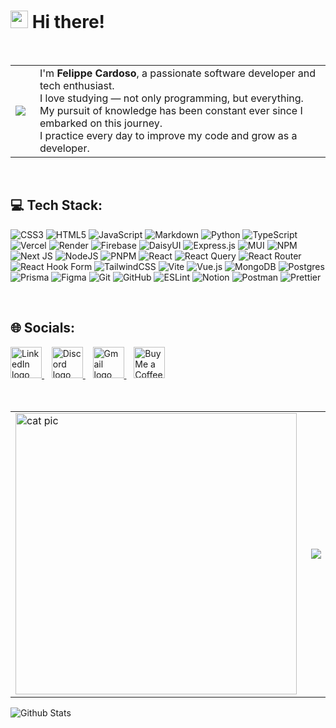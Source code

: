 # <img src="https://i.giphy.com/hvRJCLFzcasrR4ia7z.webp" width="28px"> Hi there!

<br />

   <table>
     <tr>
       <td>
         <img src="https://d2w9rnfcy7mm78.cloudfront.net/16292323/original_83093ea34391d9a149e767b741d746b2.gif?1651445961">
       </td>
       <td style="padding-left: 15px;">
         I'm <strong>Felippe Cardoso</strong>, a passionate software developer and tech enthusiast.<br>
         I love studying — not only programming, but everything.<br>
         My pursuit of knowledge has been constant ever since I embarked on this journey.<br>
         I practice every day to improve my code and grow as a developer.
       </td>
     </tr>
   </table>

<br />

## 💻 Tech Stack:
![CSS3](https://img.shields.io/badge/css3-%231572B6.svg?style=for-the-badge&logo=css3&logoColor=white) ![HTML5](https://img.shields.io/badge/html5-%23E34F26.svg?style=for-the-badge&logo=html5&logoColor=white) ![JavaScript](https://img.shields.io/badge/javascript-%23323330.svg?style=for-the-badge&logo=javascript&logoColor=%23F7DF1E) ![Markdown](https://img.shields.io/badge/markdown-%23000000.svg?style=for-the-badge&logo=markdown&logoColor=white) ![Python](https://img.shields.io/badge/python-3670A0?style=for-the-badge&logo=python&logoColor=ffdd54) ![TypeScript](https://img.shields.io/badge/typescript-%23007ACC.svg?style=for-the-badge&logo=typescript&logoColor=white) ![Vercel](https://img.shields.io/badge/vercel-%23000000.svg?style=for-the-badge&logo=vercel&logoColor=white) ![Render](https://img.shields.io/badge/Render-%46E3B7.svg?style=for-the-badge&logo=render&logoColor=white) ![Firebase](https://img.shields.io/badge/firebase-%23039BE5.svg?style=for-the-badge&logo=firebase) ![DaisyUI](https://img.shields.io/badge/daisyui-5A0EF8?style=for-the-badge&logo=daisyui&logoColor=white) ![Express.js](https://img.shields.io/badge/express.js-%23404d59.svg?style=for-the-badge&logo=express&logoColor=%2361DAFB) ![MUI](https://img.shields.io/badge/MUI-%230081CB.svg?style=for-the-badge&logo=mui&logoColor=white) ![NPM](https://img.shields.io/badge/NPM-%23CB3837.svg?style=for-the-badge&logo=npm&logoColor=white) ![Next JS](https://img.shields.io/badge/Next-black?style=for-the-badge&logo=next.js&logoColor=white) ![NodeJS](https://img.shields.io/badge/node.js-6DA55F?style=for-the-badge&logo=node.js&logoColor=white) ![PNPM](https://img.shields.io/badge/pnpm-%234a4a4a.svg?style=for-the-badge&logo=pnpm&logoColor=f69220) ![React](https://img.shields.io/badge/react-%2320232a.svg?style=for-the-badge&logo=react&logoColor=%2361DAFB) ![React Query](https://img.shields.io/badge/-React%20Query-FF4154?style=for-the-badge&logo=react%20query&logoColor=white) ![React Router](https://img.shields.io/badge/React_Router-CA4245?style=for-the-badge&logo=react-router&logoColor=white) ![React Hook Form](https://img.shields.io/badge/React%20Hook%20Form-%23EC5990.svg?style=for-the-badge&logo=reacthookform&logoColor=white) ![TailwindCSS](https://img.shields.io/badge/tailwindcss-%2338B2AC.svg?style=for-the-badge&logo=tailwind-css&logoColor=white) ![Vite](https://img.shields.io/badge/vite-%23646CFF.svg?style=for-the-badge&logo=vite&logoColor=white) ![Vue.js](https://img.shields.io/badge/vue.js-%2335495e.svg?style=for-the-badge&logo=vuedotjs&logoColor=%234FC08D) ![MongoDB](https://img.shields.io/badge/MongoDB-%234ea94b.svg?style=for-the-badge&logo=mongodb&logoColor=white) ![Postgres](https://img.shields.io/badge/postgres-%23316192.svg?style=for-the-badge&logo=postgresql&logoColor=white) ![Prisma](https://img.shields.io/badge/Prisma-3982CE?style=for-the-badge&logo=Prisma&logoColor=white) ![Figma](https://img.shields.io/badge/figma-%23F24E1E.svg?style=for-the-badge&logo=figma&logoColor=white) ![Git](https://img.shields.io/badge/git-%23F05033.svg?style=for-the-badge&logo=git&logoColor=white) ![GitHub](https://img.shields.io/badge/github-%23121011.svg?style=for-the-badge&logo=github&logoColor=white) ![ESLint](https://img.shields.io/badge/ESLint-4B3263?style=for-the-badge&logo=eslint&logoColor=white) ![Notion](https://img.shields.io/badge/Notion-%23000000.svg?style=for-the-badge&logo=notion&logoColor=white) ![Postman](https://img.shields.io/badge/Postman-FF6C37?style=for-the-badge&logo=postman&logoColor=white) ![Prettier](https://img.shields.io/badge/prettier-%23F7B93E.svg?style=for-the-badge&logo=prettier&logoColor=black)

<br />

## 🌐 Socials:
  <a href="https://www.linkedin.com/in/kievdev/" target="_blank">
    <img height='36' style='border:0px;height:50px;' src="https://cdn-icons-png.flaticon.com/512/174/174857.png" border='0' alt="LinkedIn logo" />
  </a>&nbsp;&nbsp;
  <a href="https://discord.com/users/kievdevops" target="_blank">
    <img height='36' style='border:0px;height:50px;' src="https://cdn-icons-png.flaticon.com/512/2111/2111370.png" border='0' alt="Discord logo" />
  </a>&nbsp;&nbsp;
  <a href="mailto:kievdevops@gmail.com" target="_blank">
    <img height='36' style='border:0px;height:50px;' src="https://cdn-icons-png.flaticon.com/512/732/732200.png" border='0' alt="Gmail logo" />
  </a>&nbsp;&nbsp;
  <a href='https://ko-fi.com/Q5Q617BQD8' target='_blank'><img height='36' style='border:0px;height:50px;' src='https://storage.ko-fi.com/cdn/kofi5.png?v=6' border='0' alt='Buy Me a Coffee at ko-fi.com' /></a>
<br />
<br />
<br />
   <table align="center">
     <tr>
       <td>
         <img align="center" height="450px" width="450px" alt="cat pic" src="https://i.pinimg.com/originals/c8/4f/b7/c84fb740471d58ba9597ace28969d490.gif" />
       </td>
       <td style="padding-left: 15px;">
         <img src="https://spotify-github-profile.kittinanx.com/api/view.svg?uid=314h5plbg4pkdmvu6hsbivdlvooq&cover_image=true&theme=novatorem&show_offline=true&background_color=121212&interchange=false&bar_color=53b14f&bar_color_cover=true">
       </td>
     </tr>
   </table>
  <img src="https://raw.githubusercontent.com/mayhemantt/mayhemantt/Update/svg/Bottom.svg" alt="Github Stats" />


